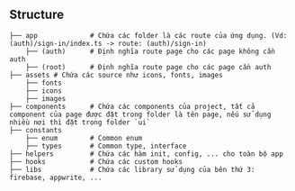 ## Structure

    ├── app             # Chứa các folder là các route của ứng dụng. (Vd: (auth)/sign-in/index.ts -> route: (auth)/sign-in)
        ├── (auth)      # Định nghĩa route page cho các page không cần auth
        ├── (root)      # Định nghĩa route page cho các page cần auth
    ├── assets # Chứa các source như icons, fonts, images
        ├── fonts
        ├── icons  
        ├── images     
    ├── components      # Chứa các components của project, tất cả component của page được đặt trong folder là tên page, nếu sử dụng nhiều nơi thì đặt trong folder `ui`
    ├── constants
        ├── enum        # Common enum
        ├── types       # Common type, interface 
    ├── helpers         # Chứa các hàm init, config, ... cho toàn bộ app
    ├── hooks           # Chứa các custom hooks
    ├── libs            # Chứa các library sử dụng của bên thứ 3: firebase, appwrite, ...
   
